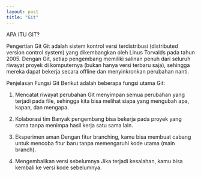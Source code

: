 ```yaml
---
layout: post
title: "Git"
---
```


APA ITU GIT? 

Pengertian Git
Git adalah sistem kontrol versi terdistribusi (distributed version control system) yang dikembangkan oleh Linus Torvalds pada tahun 2005. Dengan Git, setiap pengembang memiliki salinan penuh dari seluruh riwayat proyek di komputernya (bukan hanya versi terbaru saja), sehingga mereka dapat bekerja secara offline dan menyinkronkan perubahan nanti.

Penjelasan Fungsi Git
Berikut adalah beberapa fungsi utama Git:

1. Mencatat riwayat perubahan
Git menyimpan semua perubahan yang terjadi pada file, sehingga kita bisa melihat siapa yang mengubah apa, kapan, dan mengapa.

2. Kolaborasi tim
Banyak pengembang bisa bekerja pada proyek yang sama tanpa menimpa hasil kerja satu sama lain.

3. Eksperimen aman
Dengan fitur branching, kamu bisa membuat cabang untuk mencoba fitur baru tanpa memengaruhi kode utama (main branch).

4. Mengembalikan versi sebelumnya
Jika terjadi kesalahan, kamu bisa kembali ke versi kode sebelumnya.